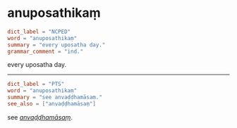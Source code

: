 # anuposathikaṃ

``` toml
dict_label = "NCPED"
word = "anuposathikaṃ"
summary = "every uposatha day."
grammar_comment = "ind."
```

every uposatha day.

--------------------

``` toml
dict_label = "PTS"
word = "anuposathikaṃ"
summary = "see anvaḍḍhamāsaṃ."
see_also = ["anvaḍḍhamāsaṃ"]
```

see *[anvaḍḍhamāsaṃ](anvaḍḍhamāsaṃ.md)*.

